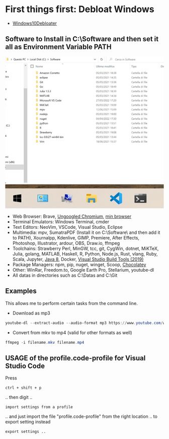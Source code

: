 # First things first: Debloat Windows

- [Windows10Debloater](https://github.com/Sycnex/Windows10Debloater)

## Software to Install in C:\Software and then set it all as Environment Variable PATH

![Software Installed](./assets/SoftwareInstalled.jpg)
![Bar](./assets/Bar.jpg)

- Web Browser: Brave, [Ungoogled Chromium](https://github.com/Eloston/ungoogled-chromium), [min browser](https://minbrowser.org/)
- Terminal Emulators: Windows Terminal, cmder
- Text Editors: NeoVim, VSCode, Visual Studio, Eclipse
- Multimedia: mpv, SumatraPDF (Install it on C:\Software\ and then add it to PATH), Xournalpp, Kdenlive, GIMP, Premiere, After Effects, Photoshop, Illustrator, ardour, OBS, Draw.io, ffmpeg
- Toolchains: Strawberry Perl, MinGW, tcc, git, CygWin, dotnet, MiKTeX, Julia, golang, MATLAB, Haskell, R, Python, Node.js, Rust, vlang, Ruby, Scala, Jupyter, [Java 8](https://docs.aws.amazon.com/corretto/latest/corretto-11-ug/downloads-list.html), Docker, [Visual Studio Build Tools (2019)](https://www.jaacostan.com/2019/12/rust-error-linker-linkexe-not-found.html#:~:text=While%20compiling%20Rust%20program%20in,Tools%20for%20Visual%20Studio%202019)
- Package Managers: npm, pip, nuget, winget, Scoop, [Chocolatey](https://www.youtube.com/watch?v=-5WLKu_J_AE)
- Other: WinRar, Freedom.to, Google Earth Pro, Stellarium, youtube-dl
- All datas in directories such as C:\Datas and C:\Git

## Examples

This allows me to perform certain tasks from the command line.

- Download as mp3

```powershell
youtube-dl --extract-audio --audio-format mp3 https://www.youtube.com/watch?v=irQNALota_g
```

- Convert from mkv to mp4 (valid for other formats as well)

```powershell
ffmpeg -i filename.mkv filename.mp4
```

## USAGE of the profile.code-profile for Visual Studio Code

Press

```keyboard
ctrl + shift + p
```

.. then digit ..

```keyboard
import settings from a profile
```

.. and just import the file "profile.code-profile" from the right location ..
to export setting instead

```keyboard
export settings ..
```
